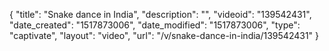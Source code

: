 {
    "title": "Snake dance in India",
    "description": "",
    "videoid": "139542431",
    "date_created": "1517873006",
    "date_modified": "1517873006",
    "type": "captivate",
    "layout": "video",
    "url": "\/v\/snake-dance-in-india\/139542431"
}